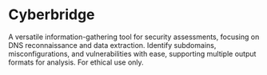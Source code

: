 # Cyberbridge
A versatile information-gathering tool for security assessments, focusing on DNS reconnaissance and data extraction. Identify subdomains, misconfigurations, and vulnerabilities with ease, supporting multiple output formats for analysis. For ethical use only.
